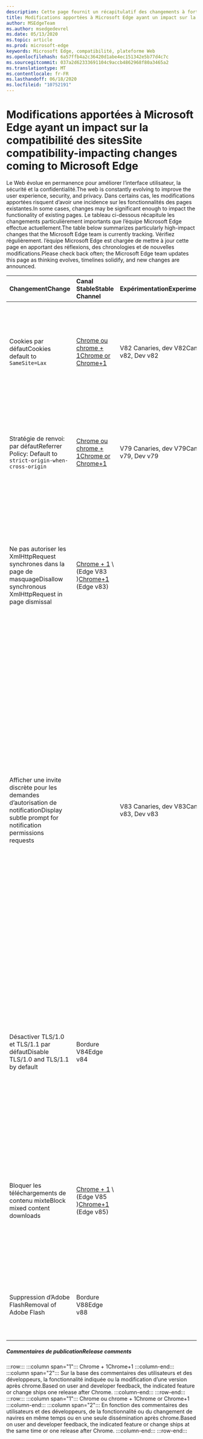 ```yaml
---
description: Cette page fournit un récapitulatif des changements à forte impact qui peuvent avoir un impact sur la compatibilité de site
title: Modifications apportées à Microsoft Edge ayant un impact sur la compatibilité des sites
author: MSEdgeTeam
ms.author: msedgedevrel
ms.date: 05/13/2020
ms.topic: article
ms.prod: microsoft-edge
keywords: Microsoft Edge, compatibilité, plateforme Web
ms.openlocfilehash: 6a57ffb4a2c36420d1abe4ec151342e5b77d4c7c
ms.sourcegitcommit: 037a2d62333691104c9accb4862968f80a3465a2
ms.translationtype: MT
ms.contentlocale: fr-FR
ms.lasthandoff: 06/18/2020
ms.locfileid: "10752191"
---
```

# <span data-ttu-id="ddcf8-104">Modifications apportées à Microsoft Edge ayant un impact sur la compatibilité des sites</span><span class="sxs-lookup"><span data-stu-id="ddcf8-104">Site compatibility-impacting changes coming to Microsoft Edge</span></span>  

<span data-ttu-id="ddcf8-105">Le Web évolue en permanence pour améliorer l’interface utilisateur, la sécurité et la confidentialité.</span><span class="sxs-lookup"><span data-stu-id="ddcf8-105">The web is constantly evolving to improve the user experience, security, and privacy.</span></span>  <span data-ttu-id="ddcf8-106">Dans certains cas, les modifications apportées risquent d’avoir une incidence sur les fonctionnalités des pages existantes.</span><span class="sxs-lookup"><span data-stu-id="ddcf8-106">In some cases, changes may be significant enough to impact the functionality of existing pages.</span></span>  <span data-ttu-id="ddcf8-107">Le tableau ci-dessous récapitule les changements particulièrement importants que l’équipe Microsoft Edge effectue actuellement.</span><span class="sxs-lookup"><span data-stu-id="ddcf8-107">The table below summarizes particularly high-impact changes that the Microsoft Edge team is currently tracking.</span></span>  <span data-ttu-id="ddcf8-108">Vérifiez régulièrement. l’équipe Microsoft Edge est chargée de mettre à jour cette page en apportant des réflexions, des chronologies et de nouvelles modifications.</span><span class="sxs-lookup"><span data-stu-id="ddcf8-108">Please check back often; the Microsoft Edge team updates this page as thinking evolves, timelines solidify, and new changes are announced.</span></span>  

| <span data-ttu-id="ddcf8-109">Changement</span><span class="sxs-lookup"><span data-stu-id="ddcf8-109">Change</span></span> | <span data-ttu-id="ddcf8-110">Canal Stable</span><span class="sxs-lookup"><span data-stu-id="ddcf8-110">Stable Channel</span></span> | <span data-ttu-id="ddcf8-111">Expérimentation</span><span class="sxs-lookup"><span data-stu-id="ddcf8-111">Experimentation</span></span> | <span data-ttu-id="ddcf8-112">Informations complémentaires</span><span class="sxs-lookup"><span data-stu-id="ddcf8-112">Additional information</span></span> |  
|:--- |:--- |:--- |:--- |
| <span data-ttu-id="ddcf8-113">Cookies par défaut</span><span class="sxs-lookup"><span data-stu-id="ddcf8-113">Cookies default to</span></span> `SameSite=Lax` | [<span data-ttu-id="ddcf8-114">Chrome ou chrome + 1</span><span class="sxs-lookup"><span data-stu-id="ddcf8-114">Chrome or Chrome+1</span></span>](#release-comments)  | <span data-ttu-id="ddcf8-115">V82 Canaries, dev V82</span><span class="sxs-lookup"><span data-stu-id="ddcf8-115">Canary v82, Dev v82</span></span> | <span data-ttu-id="ddcf8-116">Cette modification intervient dans le projet de chrome sur lequel Microsoft Edge est basé.</span><span class="sxs-lookup"><span data-stu-id="ddcf8-116">This change is happening in the Chromium project, on which Microsoft Edge is based.</span></span>  <span data-ttu-id="ddcf8-117">Pour plus d’informations, y compris sur la chronologie prévue par Google pour cette modification, consultez l’entrée d’état de la [plateforme chrome][ChromePlatformStatus5088147346030592].</span><span class="sxs-lookup"><span data-stu-id="ddcf8-117">For more information, including the planned timeline by Google for this change, please review the [Chrome Platform Status entry][ChromePlatformStatus5088147346030592].</span></span>  |  
| <span data-ttu-id="ddcf8-118">Stratégie de renvoi: par défaut</span><span class="sxs-lookup"><span data-stu-id="ddcf8-118">Referrer Policy: Default to</span></span> `strict-origin-when-cross-origin` | [<span data-ttu-id="ddcf8-119">Chrome ou chrome + 1</span><span class="sxs-lookup"><span data-stu-id="ddcf8-119">Chrome or Chrome+1</span></span>](#release-comments)  | <span data-ttu-id="ddcf8-120">V79 Canaries, dev V79</span><span class="sxs-lookup"><span data-stu-id="ddcf8-120">Canary v79, Dev v79</span></span> | <span data-ttu-id="ddcf8-121">Cette modification intervient dans le projet de chrome sur lequel Microsoft Edge est basé.</span><span class="sxs-lookup"><span data-stu-id="ddcf8-121">This change is happening in the Chromium project, on which Microsoft Edge is based.</span></span>  <span data-ttu-id="ddcf8-122">Pour plus d’informations, y compris sur la chronologie prévue par Google pour cette modification, consultez l’entrée d’état de la [plateforme chrome][ChromePlatformStatus6251880185331712].</span><span class="sxs-lookup"><span data-stu-id="ddcf8-122">For more information, including the planned timeline by Google for this change, please review the [Chrome Platform Status entry][ChromePlatformStatus6251880185331712].</span></span>  |  
| <span data-ttu-id="ddcf8-123">Ne pas autoriser les XmlHttpRequest synchrones dans la page de masquage</span><span class="sxs-lookup"><span data-stu-id="ddcf8-123">Disallow synchronous XmlHttpRequest in page dismissal</span></span> | <span data-ttu-id="ddcf8-124">[Chrome + 1](#release-comments) \ (Edge V83 \)</span><span class="sxs-lookup"><span data-stu-id="ddcf8-124">[Chrome+1](#release-comments) \(Edge v83\)</span></span> |  | <span data-ttu-id="ddcf8-125">Cette modification intervient dans le projet de chrome sur lequel Microsoft Edge est basé.</span><span class="sxs-lookup"><span data-stu-id="ddcf8-125">This change is happening in the Chromium project, on which Microsoft Edge is based.</span></span>  <span data-ttu-id="ddcf8-126">Dans le chrome, Microsoft Edge propose une stratégie de groupe pour désactiver cette modification jusqu’au 88 Edge.</span><span class="sxs-lookup"><span data-stu-id="ddcf8-126">Matching Chrome, Microsoft Edge offers a Group Policy to disable this change until Edge 88.</span></span>  <span data-ttu-id="ddcf8-127">Pour plus d’informations, y compris sur la chronologie prévue par Google pour cette modification, consultez l’entrée d’état de la [plateforme chrome][ChromePlatformStatus4664843055398912].</span><span class="sxs-lookup"><span data-stu-id="ddcf8-127">For more information, including the planned timeline by Google for this change, please review the [Chrome Platform Status entry][ChromePlatformStatus4664843055398912].</span></span>  |  
| <span data-ttu-id="ddcf8-128">Afficher une invite discrète pour les demandes d’autorisation de notification</span><span class="sxs-lookup"><span data-stu-id="ddcf8-128">Display subtle prompt for notification permissions requests</span></span> |  | <span data-ttu-id="ddcf8-129">V83 Canaries, dev V83</span><span class="sxs-lookup"><span data-stu-id="ddcf8-129">Canary v83, Dev v83</span></span> | <span data-ttu-id="ddcf8-130">Les utilisateurs peuvent désormais accepter des demandes de notification quiet en `edge://settings/content/notifications` .</span><span class="sxs-lookup"><span data-stu-id="ddcf8-130">Users may now opt into Quiet Notification Requests in `edge://settings/content/notifications`.</span></span>  <span data-ttu-id="ddcf8-131">Lorsque ce paramètre est activé, Microsoft Edge affiche une icône de requête subtile dans la barre d’adresse pour les sites qui demandent d’envoyer à l’utilisateur des notifications à l’aide de l' `Notifications` `Push` API ou.</span><span class="sxs-lookup"><span data-stu-id="ddcf8-131">With this setting enabled, Microsoft Edge displays a subtle request icon in the address bar for sites which request to send users future notifications using the `Notifications` or `Push` API.</span></span>  <span data-ttu-id="ddcf8-132">Cette icône discrète remplace l’invite d’autorisation flyout.</span><span class="sxs-lookup"><span data-stu-id="ddcf8-132">This subtle icon replaces the flyout permission prompt.</span></span>  <span data-ttu-id="ddcf8-133">Dans le cas d’une expérience de la Canaries et du dev, ce comportement est activé par défaut pour certains utilisateurs, sur tous les sites qui demandent des autorisations de notifications.</span><span class="sxs-lookup"><span data-stu-id="ddcf8-133">An experiment in Canary and Dev turns this behavior on by default for some users, on all sites that request notifications permissions.</span></span>  <span data-ttu-id="ddcf8-134">Les utilisateurs peuvent choisir de désactiver `edge://settings/content/notifications` .</span><span class="sxs-lookup"><span data-stu-id="ddcf8-134">Users may opt out in `edge://settings/content/notifications`.</span></span>  <span data-ttu-id="ddcf8-135">À l’avenir, l’équipe Microsoft Edge risque d’explorer l’affichage de l’invite de menu volant dans des situations spécifiques en fonction des comportements d’utilisateur et d’autres entrées.</span><span class="sxs-lookup"><span data-stu-id="ddcf8-135">In the future, the Microsoft edge team may explore displaying the flyout prompt in specific situations based on user behaviors and other input.</span></span>  |  
| <span data-ttu-id="ddcf8-136">Désactiver TLS/1.0 et TLS/1.1 par défaut</span><span class="sxs-lookup"><span data-stu-id="ddcf8-136">Disable TLS/1.0 and TLS/1.1 by default</span></span> | <span data-ttu-id="ddcf8-137">Bordure V84</span><span class="sxs-lookup"><span data-stu-id="ddcf8-137">Edge v84</span></span> |  | <span data-ttu-id="ddcf8-138">Pour vous aider à découvrir les sites concernés, vous pouvez définir le `edge://flags/#display-legacy-tls-warnings` drapeau de sorte que Microsoft Edge affiche une notification de non-blocage «non sécurisée» lors du chargement de pages qui nécessitent des protocoles TLS hérités.</span><span class="sxs-lookup"><span data-stu-id="ddcf8-138">To help discover impacted sites, you may set the `edge://flags/#display-legacy-tls-warnings` flag to cause Microsoft Edge to display a non-blocking "Not Secure" notice when loading pages that require legacy TLS protocols.</span></span>  <span data-ttu-id="ddcf8-139">La stratégie de groupe [SSLMinVersion][DeployedEdgePoliciesSSLMinVersion] autorise la réactivation de TLS/1.0 et TLS/1.1; la stratégie reste disponible jusqu’au 88 Edge.</span><span class="sxs-lookup"><span data-stu-id="ddcf8-139">The [SSLMinVersion][DeployedEdgePoliciesSSLMinVersion] Group Policy permits re-enabling of TLS/1.0 and TLS/1.1; the policy remains available until Edge 88.</span></span>  |  
| <span data-ttu-id="ddcf8-140">Bloquer les téléchargements de contenu mixte</span><span class="sxs-lookup"><span data-stu-id="ddcf8-140">Block mixed content downloads</span></span> | <span data-ttu-id="ddcf8-141">[Chrome + 1](#release-comments) \ (Edge V85 \)</span><span class="sxs-lookup"><span data-stu-id="ddcf8-141">[Chrome+1](#release-comments) \(Edge v85\)</span></span>  |  | <span data-ttu-id="ddcf8-142">Cette modification intervient dans le projet de chrome sur lequel Microsoft Edge est basé.</span><span class="sxs-lookup"><span data-stu-id="ddcf8-142">This change is happening in the Chromium project, on which Microsoft Edge is based.</span></span>  <span data-ttu-id="ddcf8-143">Pour plus d’informations, y compris sur la chronologie prévue par Google pour cette modification, consultez l' [entrée de blog Google Security][GoogleBlogSecurity20200206].</span><span class="sxs-lookup"><span data-stu-id="ddcf8-143">For more information, including the planned timeline by Google for this change, please review the [Google security blog entry][GoogleBlogSecurity20200206].</span></span>  <span data-ttu-id="ddcf8-144">Le planning de déploiement Microsoft des types de fichiers à avertir ou bloquer est planifié pour une version après chrome.</span><span class="sxs-lookup"><span data-stu-id="ddcf8-144">The Microsoft rollout schedule on file types to warn or block is planned for one release after Chrome.</span></span>  |  
| <span data-ttu-id="ddcf8-145">Suppression d’Adobe Flash</span><span class="sxs-lookup"><span data-stu-id="ddcf8-145">Removal of Adobe Flash</span></span> | <span data-ttu-id="ddcf8-146">Bordure V88</span><span class="sxs-lookup"><span data-stu-id="ddcf8-146">Edge v88</span></span>  |  | <span data-ttu-id="ddcf8-147">Cette modification intervient dans le projet de chrome sur lequel Microsoft Edge est basé.</span><span class="sxs-lookup"><span data-stu-id="ddcf8-147">This change is happening in the Chromium project, on which Microsoft Edge is based.</span></span>  <span data-ttu-id="ddcf8-148">Pour plus d’informations, consultez la feuille de [route de chrome Adobe Flash](https://www.chromium.org/flash-roadmap#TOC-Flash-Support-Removed-from-Chromium-Target:-Chrome-88---Jan-2021-).</span><span class="sxs-lookup"><span data-stu-id="ddcf8-148">For more information, please review the [Adobe Flash Chromium Roadmap](https://www.chromium.org/flash-roadmap#TOC-Flash-Support-Removed-from-Chromium-Target:-Chrome-88---Jan-2021-).</span></span>  | 
##### <span data-ttu-id="ddcf8-149">Commentaires de publication</span><span class="sxs-lookup"><span data-stu-id="ddcf8-149">Release comments</span></span>  

:::row:::
   :::column span="1":::
      <span data-ttu-id="ddcf8-150">Chrome + 1</span><span class="sxs-lookup"><span data-stu-id="ddcf8-150">Chrome+1</span></span>
   :::column-end:::
   :::column span="2":::
      <span data-ttu-id="ddcf8-151">Sur la base des commentaires des utilisateurs et des développeurs, la fonctionnalité indiquée ou la modification d’une version après chrome.</span><span class="sxs-lookup"><span data-stu-id="ddcf8-151">Based on user and developer feedback, the indicated feature or change ships one release after Chrome.</span></span>
   :::column-end:::
:::row-end:::
:::row:::
   :::column span="1":::
      <span data-ttu-id="ddcf8-152">Chrome ou chrome + 1</span><span class="sxs-lookup"><span data-stu-id="ddcf8-152">Chrome or Chrome+1</span></span>
   :::column-end:::
   :::column span="2":::
      <span data-ttu-id="ddcf8-153">En fonction des commentaires des utilisateurs et des développeurs, de la fonctionnalité ou du changement de navires en même temps ou en une seule dissémination après chrome.</span><span class="sxs-lookup"><span data-stu-id="ddcf8-153">Based on user and developer feedback, the indicated feature or change ships at the same time or one release after Chrome.</span></span>
   :::column-end:::
:::row-end:::


<!-- image links -->  

<!-- links -->  

[DeployedEdgePoliciesSSLMinVersion]: /deployedge/microsoft-edge-policies#sslversionmin "SSLVersionMin-Microsoft Edge-politiques"  

[ChromePlatformStatus4664843055398912]: https://www.chromestatus.com/feature/4664843055398912 "Désactiver la synchronisation XHR dans l’état de la plateforme JavaScript-chrome de la page"  
[ChromePlatformStatus5088147346030592]: https://www.chromestatus.com/feature/5088147346030592 "Cookies par défaut de l’état de la plateforme SameSite = Lax-chrome"  
[ChromePlatformStatus6251880185331712]: https://www.chromestatus.com/feature/6251880185331712 "Stratégie de point d’ouverture: par défaut sur l’état de la plateforme chrome"  

[GoogleBlogSecurity20200206]: https://security.googleblog.com/2020/02/protecting-users-from-insecure_6.html "Protection des utilisateurs contre les téléchargements insécurisés dans Google Chrome-blog de sécurité Google Online"  
